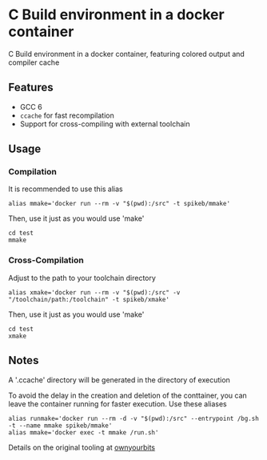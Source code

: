 # C Build environment in a docker container

C Build environment in a docker container, featuring colored output and compiler cache

## Features

 - GCC 6
 - `ccache` for fast recompilation
 - Support for cross-compiling with external toolchain

## Usage

### Compilation

It is recommended to use this alias

```
alias mmake='docker run --rm -v "$(pwd):/src" -t spikeb/mmake'
```

Then, use it just as you would use 'make'

```
cd test
mmake
```

### Cross-Compilation

Adjust to the path to your toolchain directory

```
alias xmake='docker run --rm -v "$(pwd):/src" -v "/toolchain/path:/toolchain" -t spikeb/xmake'
```

Then, use it just as you would use 'make'
```
cd test
xmake
```


## Notes

A '.ccache' directory will be generated in the directory of execution

To avoid the delay in the creation and deletion of the conttainer, you can leave the container running for faster execution. Use these aliases

```
alias runmake='docker run --rm -d -v "$(pwd):/src" --entrypoint /bg.sh -t --name mmake spikeb/mmake'
alias mmake='docker exec -t mmake /run.sh'
```


Details on the original tooling at [ownyourbits](https://ownyourbits.com/2017/06/20/c-build-environment-in-a-docker-container/)
